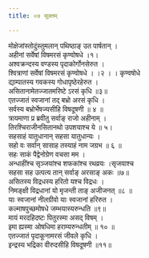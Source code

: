 ```yaml
---
title: ०७ सूक्तम्

---
```

मोक्षेजांस्तोदुंस्तुमलान् पथिष्ठाङ् उत पार्षतान् ।  
अहीनां सर्वेषां विषमरसं कृण्वोषधे ।१।  
अश्वक्रन्दस्य वण्डस्य पृदाकोर्गोनसेरुत ।  
श्वित्राणां सर्वेषां विषमरसं कृण्वोषधे । ।२ । । कृण्वषोधे  
द्याम्पातस्य गवकस्य गोधापृष्ठेरहेरुत ।  
असितानामेतज्जातमरिष्टे ऽरसं कृधि ॥३॥  
एतज्जातं स्वजानां तद् बभ्रो अरसं कृधि ।  
सर्वस्य बभ्रोर्भेषज्यसीहि विषदूषणी ॥ ४ ॥  
त्रायमाणा प्र ब्रवीतु सर्वाङ् राजो अहीनाम् ।  
तिरश्चिराजीनसितानथो उपशयाश्च ये ॥ ५।  
सहसाहं यातुधानान् सहसा यातुधान्यः ।  
सहो वः सर्वान् सासाह तस्याहं नाम जग्रभ ॥ ६ ॥  
सहः साकं पैद्वेनोग्रेण वचसा मम ।  
अन्धाहींश्च सृञ्जयांश्च शफकांश्च रथव्रयः ।सृजयाश्च  
सहसा सह उत्पत्य तान् सर्वाङ् अरसाङ् अकः ॥७॥  
असितस्य विद्रधस्य हरितो यश्च विद्रधः ।  
निमङ्क्षी विद्रधानां यो मृजन्ती ताङ् अजीजनत् ॥८ ॥  
याः स्वजानां नीलग्रीवो याः स्वजानां हरिरुत ।  
कल्माषपुच्छमोषधे जम्भयास्यरुन्धति ॥९॥  
मायं मरदहिदष्टः पितुरस्मा असद् विषम् ।  
इमा ह्यस्मा ओषधिमा हराम्यरुन्धतीम् ॥ १० ॥  
एतज्जातं पृदाकूनामरसं जीवले कृधि ।  
इन्द्रस्य भद्रिका वीरुदसीहि विषदूषणी ॥११॥  
  